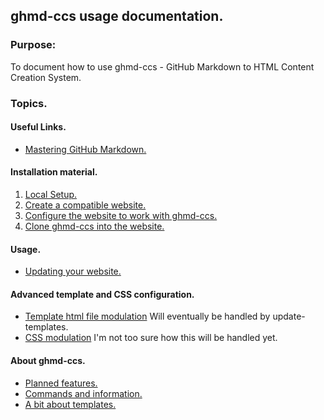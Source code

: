 ## ghmd-ccs usage documentation.

### Purpose:

  To document how to use ghmd-ccs - GitHub Markdown to HTML Content Creation System.

### Topics.

#### Useful Links.

* [Mastering GitHub Markdown.](https://guides.github.com/features/mastering-markdown/)

#### Installation material.

1. [Local Setup.](local-setup.html)
2. [Create a compatible website.](create-website.html)
3. [Configure the website to work with ghmd-ccs.](web-setup.html)
4. [Clone ghmd-ccs into the website.](clone-ghmd-ccs.html)

#### Usage.
* [Updating your website.](updating.html)

#### Advanced template and CSS configuration.
* [Template html file modulation](html-mods.html)
  Will eventually be handled by update-templates.
* [CSS modulation](css-mods.html)
  I'm not too sure how this will be handled yet.

#### About ghmd-ccs.

* [Planned features.](../plans/)
* [Commands and information.](ghmd-ccs-info.html)
* [A bit about templates.](about-templates.html)
